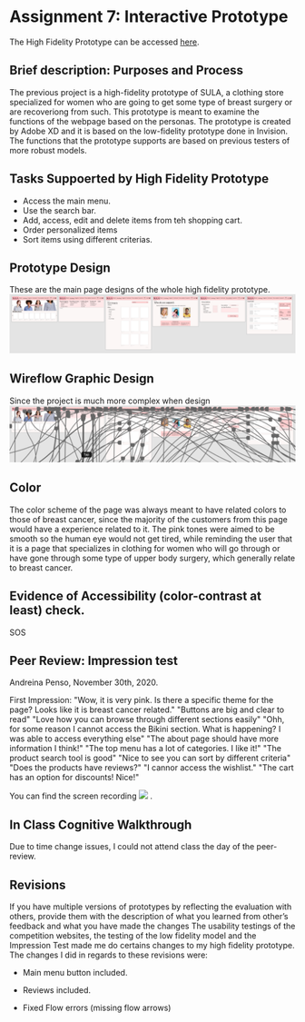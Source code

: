 # Assignment 7: Interactive Prototype

The High Fidelity Prototype can be accessed [here](https://xd.adobe.com/view/ef780be9-9973-4dfa-88fd-9e470c9ff6f4-ba2b/).

## Brief description: Purposes and Process
The previous project is a high-fidelity prototype of SULA, a clothing store specialized for women who are going to get some type of breast surgery or are recoveriong from such. This prototype is meant to examine the functions of the webpage based on the personas. The prototype is created by Adobe XD and it is based on the low-fidelity prototype done in Invision. The functions that the prototype supports are based on previous testers of more robust models.

## Tasks Suppoerted by High Fidelity Prototype
- Access the main menu.
- Use the search bar.
- Add, access, edit and delete items from teh shopping cart. 
- Order personalized items
- Sort items using different criterias.

## Prototype Design
These are the main page designs of the whole high fidelity prototype.
![](Pic1.png)

## Wireflow Graphic Design
Since the project is much more complex when design
![](Pic2.png)

## Color
The color scheme of the page was always meant to have related colors to those of breast cancer, since the majority of the customers from this page would have a experience related to it. The pink tones were aimed to be smooth so the human eye would not get tired, while reminding the user that it is a page that specializes in clothing for women who will go through or have gone through some type of upper body surgery, which generally relate to breast cancer. 

## Evidence of Accessibility (color-contrast at least) check.
SOS


## Peer Review: Impression test
Andreina Penso, November 30th, 2020.

First Impression: "Wow, it is very pink. Is there a specific theme for the page? Looks like it is breast cancer related."
"Buttons are big and clear to read"
"Love how you can browse through different sections easily"
"Ohh, for some reason I cannot access the Bikini section. What is happening? I was able to access everything else"
"The about page should have more information I think!"
"The top menu has a lot of categories. I like it!"
"The product search tool is good"
"Nice to see you can sort by different criteria"
"Does the products have reviews?"
"I cannor access the wishlist."
"The cart has an option for discounts! Nice!"

You can find the screen recording ![](https://drive.google.com/file/d/1NujiMjkBhyqj6PiEAdg0MAHxZPNGhBT9/view?usp=sharing) .


## In Class Cognitive Walkthrough
Due to time change issues, I could not attend class the day of the peer-review.

## Revisions
If you have multiple versions of prototypes by reflecting the evaluation with others, provide them with the description of what you learned from other’s feedback and what you have made the changes
The usability testings of the competition websites, the testing of the low fidelity model and the Impression Test made me do certains changes to my high fidelity prototype. The changes I did in regards to these revisions were:

- Main menu button included.

- Reviews included.

- Fixed Flow errors (missing flow arrows)


